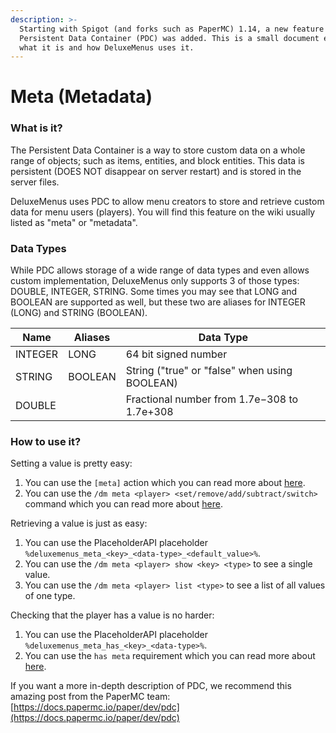 ```yaml
---
description: >-
  Starting with Spigot (and forks such as PaperMC) 1.14, a new feature called
  Persistent Data Container (PDC) was added. This is a small document explaining
  what it is and how DeluxeMenus uses it.
---
```


# Meta (Metadata)

### What is it?

The Persistent Data Container is a way to store custom data on a whole range of objects; such as items, entities, and block entities. This data is persistent (DOES NOT disappear on server restart) and is stored in the server files.

DeluxeMenus uses PDC to allow menu creators to store and retrieve custom data for menu users (players). You will find this feature on the wiki usually listed as "meta" or "metadata".

### Data Types

While PDC allows storage of a wide range of data types and even allows custom implementation, DeluxeMenus only supports 3 of those types: DOUBLE, INTEGER, STRING. Some times you may see that LONG and BOOLEAN are supported as well, but these two are aliases for INTEGER (LONG) and STRING (BOOLEAN).

| Name    | Aliases | Data Type                                     |
| ------- | ------- | --------------------------------------------- |
| INTEGER | LONG    | 64 bit signed number                          |
| STRING  | BOOLEAN | String ("true" or "false" when using BOOLEAN) |
| DOUBLE  |         | Fractional number from 1.7e−308 to 1.7e+308   |

### How to use it?

Setting a value is pretty easy:

1. You can use the `[meta]` action which you can read more about [here](../../clips-plugins/deluxemenus/options-and-configurations/#actions-types).
2. You can use the `/dm meta <player> <set/remove/add/subtract/switch>` command which you can read more about [here](../../clips-plugins/deluxemenus/commands-and-permissions.md#commands).

Retrieving a value is just as easy:

1. You can use the PlaceholderAPI placeholder `%deluxemenus_meta_<key>_<data-type>_<default_value>%`.
2. You can use the `/dm meta <player> show <key> <type>` to see a single value.
3. You can use the `/dm meta <player> list <type>` to see a list of all values of one type.

Checking that the player has a value is no harder:

1. You can use the PlaceholderAPI placeholder `%deluxemenus_meta_has_<key>_<data-type>%`.
2. You can use the `has meta` requirement which you can read more about [here](../../clips-plugins/deluxemenus/options-and-configurations/requirements.md#has-meta).

If you want a more in-depth description of PDC, we recommend this amazing post from the PaperMC team: [https://docs.papermc.io/paper/dev/pdc](https://docs.papermc.io/paper/dev/pdc)
